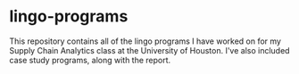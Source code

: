 # lingo-programs

This repository contains all of the lingo programs I have worked on for my Supply Chain Analytics class at the University of Houston. I've also included case study programs, along with the report.
